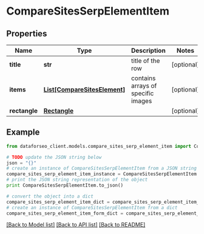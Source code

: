 # CompareSitesSerpElementItem


## Properties

Name | Type | Description | Notes
------------ | ------------- | ------------- | -------------
**title** | **str** | title of the row | [optional] 
**items** | [**List[CompareSitesElement]**](CompareSitesElement.md) | contains arrays of specific images | [optional] 
**rectangle** | [**Rectangle**](Rectangle.md) |  | [optional] 

## Example

```python
from dataforseo_client.models.compare_sites_serp_element_item import CompareSitesSerpElementItem

# TODO update the JSON string below
json = "{}"
# create an instance of CompareSitesSerpElementItem from a JSON string
compare_sites_serp_element_item_instance = CompareSitesSerpElementItem.from_json(json)
# print the JSON string representation of the object
print CompareSitesSerpElementItem.to_json()

# convert the object into a dict
compare_sites_serp_element_item_dict = compare_sites_serp_element_item_instance.to_dict()
# create an instance of CompareSitesSerpElementItem from a dict
compare_sites_serp_element_item_form_dict = compare_sites_serp_element_item.from_dict(compare_sites_serp_element_item_dict)
```
[[Back to Model list]](../README.md#documentation-for-models) [[Back to API list]](../README.md#documentation-for-api-endpoints) [[Back to README]](../README.md)


